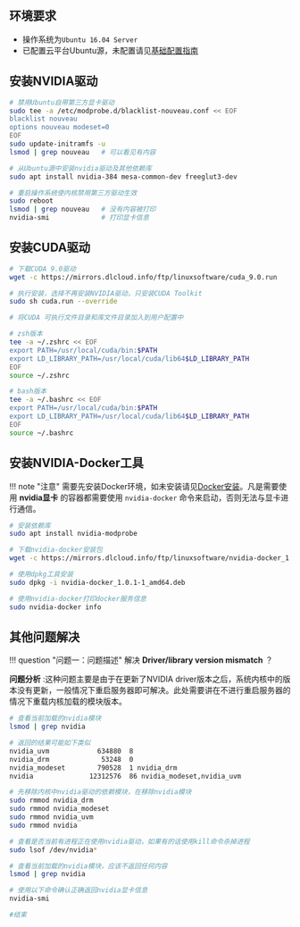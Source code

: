 ## 环境要求

- 操作系统为`Ubuntu 16.04 Server`
- 已配置云平台Ubuntu源，未配置请见[基础配置指南](/install/base.md)

## 安装NVIDIA驱动

```bash
# 禁用Ubuntu自带第三方显卡驱动
sudo tee -a /etc/modprobe.d/blacklist-nouveau.conf << EOF
blacklist nouveau
options nouveau modeset=0
EOF
sudo update-initramfs -u
lsmod | grep nouveau   # 可以看见有内容

# 从Ubuntu源中安装nvidia驱动及其他依赖库
sudo apt install nvidia-384 mesa-common-dev freeglut3-dev

# 重启操作系统使内核禁用第三方驱动生效
sudo reboot
lsmod | grep nouveau   # 没有内容被打印
nvidia-smi             # 打印显卡信息
```

## 安装CUDA驱动

```bash
# 下载CUDA 9.0驱动
wget -c https://mirrors.dlcloud.info/ftp/linuxsoftware/cuda_9.0.run

# 执行安装，选择不再安装NVIDIA驱动，只安装CUDA Toolkit
sudo sh cuda.run --override

# 将CUDA 可执行文件目录和库文件目录加入到用户配置中

# zsh版本
tee -a ~/.zshrc << EOF
export PATH=/usr/local/cuda/bin:$PATH
export LD_LIBRARY_PATH=/usr/local/cuda/lib64$LD_LIBRARY_PATH
EOF
source ~/.zshrc

# bash版本
tee -a ~/.bashrc << EOF
export PATH=/usr/local/cuda/bin:$PATH
export LD_LIBRARY_PATH=/usr/local/cuda/lib64$LD_LIBRARY_PATH
EOF
source ~/.bashrc

```


## 安装NVIDIA-Docker工具

!!! note "注意"
    需要先安装Docker环境，如未安装请见[Docker安装](/install/docker.md)。凡是需要使用 **nvidia显卡** 的容器都需要使用 `nvidia-docker` 命令来启动，否则无法与显卡进行通信。

```bash
# 安装依赖库
sudo apt install nvidia-modprobe

# 下载nvidia-docker安装包
wget -c https://mirrors.dlcloud.info/ftp/linuxsoftware/nvidia-docker_1.0.1-1_amd64.deb

# 使用dpkg工具安装
sudo dpkg -i nvidia-docker_1.0.1-1_amd64.deb

# 使用nvidia-docker打印docker服务信息
sudo nvidia-docker info
```

## 其他问题解决
    
!!! question "问题一：问题描述"
    解决 **Driver/library version mismatch** ？

**问题分析** :这种问题主要是由于在更新了NVIDIA driver版本之后，系统内核中的版本没有更新，一般情况下重启服务器即可解决。此处需要讲在不进行重启服务器的情况下重载内核加载的模块版本。

```bash
# 查看当前加载的nvidia模块
lsmod | grep nvidia

# 返回的结果可能如下类似
nvidia_uvm            634880  8
nvidia_drm             53248  0
nvidia_modeset        790528  1 nvidia_drm
nvidia              12312576  86 nvidia_modeset,nvidia_uvm

# 先移除内核中nvidia驱动的依赖模块，在移除nvidia模块
sudo rmmod nvidia_drm
sudo rmmod nvidia_modeset
sudo rmmod nvidia_uvm
sudo rmmod nvidia

# 查看是否当前有进程正在使用nvidia驱动，如果有的话使用kill命令杀掉进程
sudo lsof /dev/nvidia*

# 查看当前加载的nvidia模块，应该不返回任何内容
lsmod | grep nvidia

# 使用以下命令确认正确返回nvidia显卡信息
nvidia-smi

#结束
```